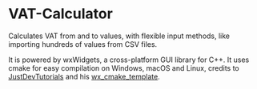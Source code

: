 # VAT-Calculator
Calculates VAT from and to values, with flexible input methods, like importing hundreds of values from CSV files.

It is powered by wxWidgets, a cross-platform GUI library for C++.
It uses cmake for easy compilation on Windows, macOS and Linux, credits to [JustDevTutorials](https://www.youtube.com/channel/UC4Q-KGKCeFbBpaAqwllCDqQ) and his [wx_cmake_template](https://github.com/lszl84/wx_cmake_template).
